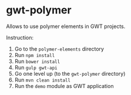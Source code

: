 # gwt-polymer
Allows to use polymer elements in GWT projects.

Instruction:

1.  Go to the `polymer-elements` directory
2.  Run `npm install`
3.  Run `bower install`
4.  Run `gulp gwt-api`
5.  Go one level up (to the `gwt-polymer` directory)
6.  Run `mvn clean install`
7.  Run the `demo` module as GWT application

